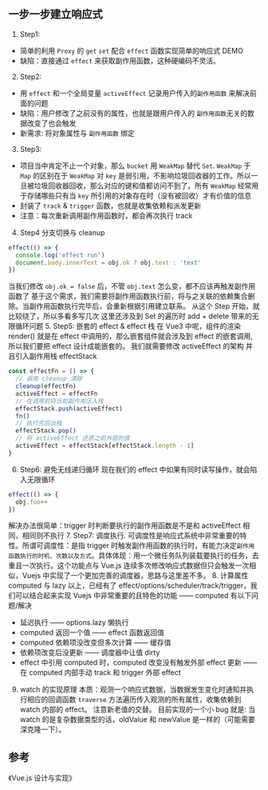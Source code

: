 ## 一步一步建立响应式
1. Step1: 
  - 简单的利用 `Proxy` 的 `get` `set` 配合 `effect` 函数实现简单的响应式 DEMO
  - 缺陷：直接通过 `effect` 来获取副作用函数，这种硬编码不灵活。
2. Step2: 
  - 用 `effect` 和一个全局变量 `activeEffect` 记录用户传入的`副作用函数` 来解决前面的问题
  - 缺陷：用户修改了之前没有的属性，也就是跟用户传入的 `副作用函数`无关的数据改变了也会触发
  - 新需求: 将对象属性与 `副作用函数` 绑定
3. Step3:
  - 项目当中肯定不止一个对象，那么 `bucket` 用 `WeakMap` 替代 `Set`. `WeakMap` 于 `Map` 的区别在于 `WeakMap` 对 `key` 是弱引用，不影响垃圾回收器的工作。所以一旦被垃圾回收器回收，那么对应的键和值都访问不到了。所有 `WeakMap` 经常用于存储哪些只有当 `key` 所引用的对象存在时（没有被回收）才有价值的信息
  - 封装了 `track` & `trigger` 函数，也就是收集依赖和派发更新
  - 注意：每次重新调用副作用函数时，都会再次执行 track
4. Step4
分支切换与 cleanup
```js
effect(() => {
  console.log('effect run')
  document.body.innerText = obj.ok ? obj.text : 'text'
})
```
当我们修改 `obj.ok = false` 后，不管 `obj.text` 怎么变，都不应该再触发副作用函数了
基于这个需求，我们需要将副作用函数执行前，将与之关联的依赖集合删除。当副作用函数执行完毕后，会重新根据引用建立联系。
从这个 Step 开始，就比较绕了，所以多看多写几次
这里还涉及到 Set 的遍历时 add + delete 带来的无限循环问题
5. Step5: 
嵌套的 effect & effect 栈
在 Vue3 中呢，组件的渲染 render() 就是在 effect 中调用的，那么嵌套组件就会涉及到 effect 的嵌套调用, 所以我们要把 effect 设计成能嵌套的。
我们就需要修改 activeEffect 的架构 并且引入副作用栈 effectStack
```js
const effectFn = () => {
  // 调用 cleanup 清除
  cleanup(effectFn)
  activeEffect = effectFn
  // 在调用前将当前副作用压入栈
  effectStack.push(activeEffect)
  fn()
  // 执行完后出栈
  effectStack.pop()
  // 将 activeEffect 还原之前外层的值
  activeEffect = effectStack[effectStack.length - 1]
}
```
6. Step6: 避免无线递归循环
现在我们的 effect 中如果有同时读写操作，就会陷入无限循环
```js
effect(() => {
  obj.foo++
})
```
解决办法很简单：trigger 时判断要执行的副作用函数是不是和 activeEffect 相同，相同则不执行
7. Step7: 调度执行.
可调度性是响应式系统中非常重要的特性。所谓可调度性：是指 trigger 时触发副作用函数的执行时，有能力决定`副作用函数执行的时机、次数以及方式`。具体体现：用一个微任务队列装载要执行的任务，去重且一次执行。这个功能点与 Vue.js 连续多次修改响应式数据但只会触发一次相似，Vuejs 中实现了一个更加完善的调度器，思路与这里差不多。
8. 计算属性 computed 与 lazy
以上，已经有了 effect/options/scheduler/track/trigger，我们可以结合起来实现 Vuejs 中非常重要的且特色的功能 —— computed
有以下问题/解决
  - 延迟执行 —— options.lazy 懒执行
  - computed 返回一个值 —— effect 函数返回值 
  - computed 依赖项没改变但多次计算 —— 缓存值
  - 依赖项改变后没更新 —— 调度器中让值 dirty
  - effect 中引用 computed 时，computed 改变没有触发外部 effect 更新 —— 在 computed 内部手动 track 和 trigger 外部 effect
9. watch 的实现原理
本质：观测一个响应式数据，当数据发生变化时通知并执行相应的回调函数
`traverse` 方法遍历传入观测的所有属性，收集依赖到 watch 内部的 effect。
注意新老值的交替。
目前实现的一个小 bug 就是: 当 watch 的是复杂数据类型的话，oldValue 和 newValue 是一样的（可能需要深克隆一下）。
## 参考
《Vue.js 设计与实现》